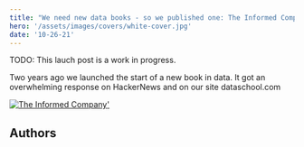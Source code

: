 ```yaml
---
title: "We need new data books - so we published one: The Informed Company"
hero: '/assets/images/covers/white-cover.jpg'
date: '10-26-21'
---
```

TODO: This lauch post is a work in progress.

Two years ago we launched the start of a new book in data.  It got an overwhelming response on HackerNews and on our site dataschool.com

[![The Informed Company](/assets/images/covers/white-cover.jpg)'](https://amzn.to/3AxLdln)




## Authors
